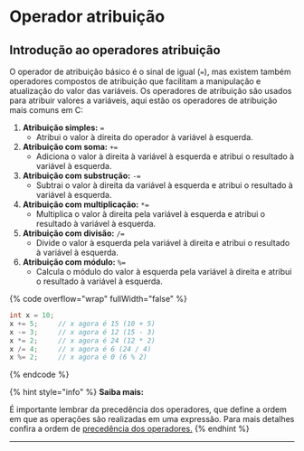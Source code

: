 # Operador atribuição

## Introdução ao operadores atribuição <a href="#operadores-atribuicao" id="operadores-atribuicao"></a>

O operador de atribuição básico é o sinal de igual (`=`), mas existem também operadores compostos de atribuição que facilitam a manipulação e atualização do valor das variáveis. Os operadores de atribuição são usados para atribuir valores a variáveis, aqui estão os operadores de atribuição mais comuns em C:

1. **Atribuição simples:** `=`
   * Atribui o valor à direita do operador à variável à esquerda.
2. **Atribuição com soma:** `+=`
   * Adiciona o valor à direita à variável à esquerda e atribui o resultado à variável à esquerda.
3. **Atribuição com substrução:** `-=`
   * Subtrai o valor à direita da variável à esquerda e atribui o resultado à variável à esquerda.
4. **Atribuição com multiplicação:** `*=`
   * Multiplica o valor à direita pela variável à esquerda e atribui o resultado à variável à esquerda.
5. **Atribuição com divisão:** `/=`
   * Divide o valor à esquerda pela variável à direita e atribui o resultado à variável à esquerda.
6. **Atribuição com módulo:** `%=`
   * Calcula o módulo do valor à esquerda pela variável à direita e atribui o resultado à variável à esquerda.

{% code overflow="wrap" fullWidth="false" %}
```c
int x = 10;
x += 5;     // x agora é 15 (10 + 5)
x -= 3;     // x agora é 12 (15 - 3)
x *= 2;     // x agora é 24 (12 * 2)
x /= 4;     // x agora é 6 (24 / 4)
x %= 2;     // x agora é 0 (6 % 2)
```
{% endcode %}

{% hint style="info" %}
**Saiba mais:**

É importante lembrar da precedência dos operadores, que define a ordem em que as operações são realizadas em uma expressão. Para mais detalhes confira a ordem de [precedência dos operadores.](ordem-de-precedencia-dos-operadores.md)
{% endhint %}

***



